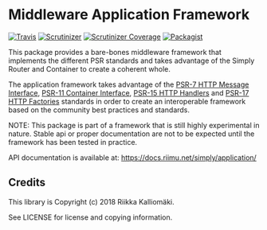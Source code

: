 # Middleware Application Framework

[![Travis](https://img.shields.io/travis/simply-framework/application.svg?style=flat-square)](https://travis-ci.org/simply-framework/application)
[![Scrutinizer](https://img.shields.io/scrutinizer/g/simply-framework/application.svg?style=flat-square)](https://scrutinizer-ci.com/g/simply-framework/application/)
[![Scrutinizer Coverage](https://img.shields.io/scrutinizer/coverage/g/simply-framework/application.svg?style=flat-square)](https://scrutinizer-ci.com/g/simply-framework/application/)
[![Packagist](https://img.shields.io/packagist/v/simply/application.svg?style=flat-square)](https://packagist.org/packages/simply/application)

This package provides a bare-bones middleware framework that implements the different PSR standards and
takes advantage of the Simply Router and Container to create a coherent whole.

The application framework takes advantage of the [PSR-7 HTTP Message Interface], [PSR-11 Container Interface],
[PSR-15 HTTP Handlers] and [PSR-17 HTTP Factories] standards in order to create an interoperable framework
based on the community best practices and standards.

NOTE: This package is part of a framework that is still highly experimental in nature. Stable api or proper
documentation are not to be expected until the framework has been tested in practice.

API documentation is available at: https://docs.riimu.net/simply/application/

## Credits
 
This library is Copyright (c) 2018 Riikka Kalliomäki.

See LICENSE for license and copying information.

[PSR-7 HTTP Message Interface]: https://www.php-fig.org/psr/psr-7
[PSR-11 Container Interface]: https://www.php-fig.org/psr/psr-11
[PSR-15 HTTP Handlers]: https://www.php-fig.org/psr/psr-15
[PSR-17 HTTP Factories]: https://www.php-fig.org/psr/psr-17
